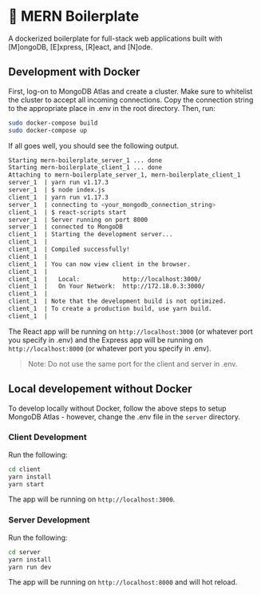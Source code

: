 # 🍃 MERN Boilerplate
A dockerized boilerplate for full-stack web applications built with [M]ongoDB, [E]xpress, [R]eact, and [N]ode.

## Development with Docker
First, log-on to MongoDB Atlas and create a cluster. Make sure to whitelist the cluster to accept all incoming connections. Copy the connection string to the appropriate place in .env in the root directory.
Then, run:
```Bash
sudo docker-compose build
sudo docker-compose up
```

If all goes well, you should see the following output. 
```Bash
Starting mern-boilerplate_server_1 ... done
Starting mern-boilerplate_client_1 ... done
Attaching to mern-boilerplate_server_1, mern-boilerplate_client_1
server_1  | yarn run v1.17.3
server_1  | $ node index.js
client_1  | yarn run v1.17.3
server_1  | connecting to <your_mongodb_connection_string>
client_1  | $ react-scripts start
server_1  | Server running on port 8000
server_1  | connected to MongoDB
client_1  | Starting the development server...
client_1  | 
client_1  | Compiled successfully!
client_1  | 
client_1  | You can now view client in the browser.
client_1  | 
client_1  |   Local:            http://localhost:3000/
client_1  |   On Your Network:  http://172.18.0.3:3000/
client_1  | 
client_1  | Note that the development build is not optimized.
client_1  | To create a production build, use yarn build.
client_1  | 
```

The React app will be running on `http://localhost:3000` (or whatever port you specify in .env) and the Express app will be running on `http://localhost:8000` (or whatever port you specify in .env).

> Note: Do not use the same port for the client and server in .env. 

## Local developement without Docker
To develop locally without Docker, follow the above steps to setup MongoDB Atlas - however, change the .env file in the `server` directory. 
### Client Development
Run the following: 
```Bash
cd client 
yarn install
yarn start
```
The app will be running on `http://localhost:3000`.
### Server Development
Run the following:
```Bash
cd server
yarn install
yarn run dev
```
The app will be running on `http://localhost:8000` and will hot reload.


